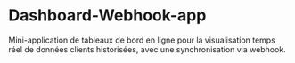 # Dashboard-Webhook-app
Mini-application de tableaux de bord en ligne pour la visualisation temps réel de données clients historisées, avec une synchronisation via webhook.
